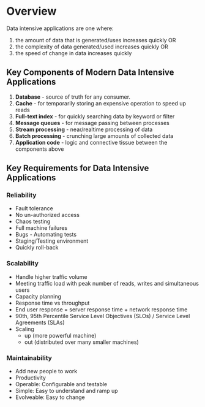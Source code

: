 # Overview

Data intensive applications are one where:

1. the amount of data that is generated/uses increases quickly OR
2. the complexity of data generated/used increases quickly OR
3. the speed of change in data increases quickly

## Key Components of Modern Data Intensive Applications

1. **Database** - source of truth for any consumer.
2. **Cache** - for temporarily storing an expensive operation to speed up reads
3. **Full-text index** - for quickly searching data by keyword or filter
4. **Message queues** - for message passing between processes
5. **Stream processing** - near/realtime processing of data
6. **Batch processing** - crunching large amounts of collected data
7. **Application code** - logic and connective tissue between the components above

## Key Requirements for Data Intensive Applications

### Reliability

- Fault tolerance
- No un-authorized access
- Chaos testing
- Full machine failures
- Bugs - Automating tests
- Staging/Testing environment
- Quickly roll-back

### Scalability

- Handle higher traffic volume
- Meeting traffic load with peak number of reads, writes and simultaneous users
- Capacity planning
- Response time vs throughput
- End user response = server response time + network response time
- 90th, 95th Percentile Service Level Objectives (SLOs) / Service Level Agreements (SLAs)
- Scaling
  - up (more powerful machine)
  - out (distributed over many smaller machines)

### Maintainability

- Add new people to work
- Productivity
- Operable: Configurable and testable
- Simple: Easy to understand and ramp up
- Evolveable: Easy to change
